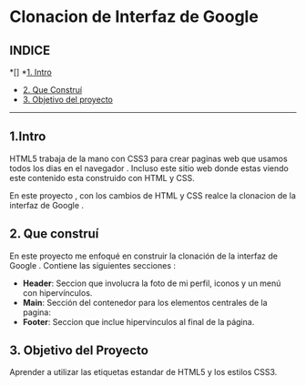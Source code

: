 #  Clonacion de Interfaz de Google

## INDICE
*[]
*[1. Intro](https://github.com/MariaGaratachia/navegador/blob/main/README.md#1intro)
* [2. Que Construí](https://github.com/MariaGaratachia/navegador/blob/main/README.md#2-que-constru%C3%AD)
* [3. Objetivo del proyecto](https://github.com/MariaGaratachia/navegador/blob/main/README.md#3-objetivo-del-proyecto)

****

## 1.Intro
HTML5 trabaja de la mano con CSS3 para crear  paginas web que usamos todos los dias en el navegador . Incluso este sitio web  donde estas viendo este contenido esta construido con HTML y CSS.

En este proyecto , con los cambios de HTML y CSS realce la clonacion de la interfaz  de Google .


## 2. Que construí
En este proyecto me enfoqué en construir la  clonación de la interfaz  de Google . Contiene las siguientes secciones :

* **Header**: Seccion que involucra la foto de mi perfil, iconos y un menú  con hipervínculos.
*  **Main**: Sección del contenedor para los elementos centrales de la pagina: 
*  **Footer**: Seccion que inclue hipervinculos  al final de la página. 

## 3. Objetivo del Proyecto
Aprender a utilizar las etiquetas estandar de HTML5 y los estilos CSS3.
